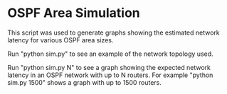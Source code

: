 # OSPF Area Simulation
This script was used to generate graphs showing the estimated network latency for various OSPF area sizes.

Run "python sim.py" to see an example of the network topology used.

Run "python sim.py N" to see a graph showing the expected network latency in an OSPF network with up to N routers.
For example "python sim.py 1500" shows a graph with up to 1500 routers.

